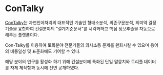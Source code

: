 # ConTalky
[ConTalky](http://nlplab.iptime.org:32245/)는 자연언어처리의 대표적인 기술인 형태소분석, 의존구문분석, 의미역 결정 기술을 융합하여 건설분야의 "설계기준문서"를 시각화하고 핵심 정보추출을 자동으로 해주는 플랫폼이다.

Con-Talky를 이용하여 토목분야 전문가들의 의사소통 문제를 완화시킬 수 있으며 용어의 비통일성 및 표준화에도 기여할 수 있다. 

해당 분야의 연구를 활성화 하기 위해 건설분야에 특화된 단일 말뭉치와 트리플 데이터를 자체 제작함과 동시에 전면 공개하였다. 
